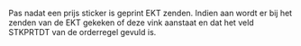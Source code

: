 Pas nadat een prijs sticker is geprint EKT zenden. Indien aan wordt er bij het zenden van de EKT gekeken of deze vink aanstaat en dat het veld STKPRTDT van de orderregel gevuld is.